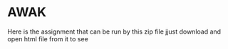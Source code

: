 # AWAK
Here is the assignment that can be run by this zip file jjust download and open html file from it to see
